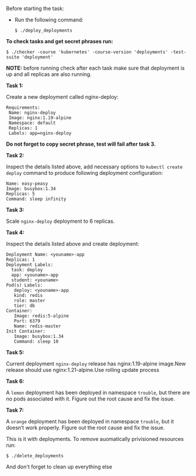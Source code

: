 Before starting the task:

*   Run the following command:
    
        $ ./deploy_deployments
    

**To check tasks and get secret phrases run:**

    $ ./checker -course 'kubernetes' -course-version 'deployments' -test-suite 'deployment'

**NOTE:** before running check after each task make sure that deployment is up and all replicas are also running.

**Task 1:**

Create a new deployment called nginx-deploy:

    Requirements:
     Name: nginx-deploy
     Image: nginx:1.19-alpine
     Namespace: default
     Replicas: 1
     Labels: app=nginx-deploy

**Do not forget to copy secret phrase, test will fail after task 3.**

**Task 2:**

Inspect the details listed above, add necessary options to `kubectl create deploy` command to produce following deployment configuration:

    Name: easy-peasy
    Image: busybox:1.34
    Replicas: 5
    Command: sleep infinity

**Task 3:**

Scale `nginx-deploy` deployment to 6 replicas.

**Task 4:**

Inspect the details listed above and create deployment:

    Deployment Name: <youname>-app
    Replicas: 1
    Deployment Labels:
      task: deploy
      app: <youname>-app
      student: <youname>
    Pod(s) Labels:
       deploy: <youname>-app
       kind: redis
       role: master
       tier: db
    Container:
       Image: redis:5-alpine
       Port: 6379
       Name: redis-master
    Init Container:
       Image: busybox:1.34
       Command: sleep 10

**Task 5:**

Current deployment `nginx-deploy` release has nginx:1.19-alpine image.New release should use nginx:1.21-alpine.Use rolling update process

**Task 6:**

A `lemon` deployment has been deployed in namespace `trouble`, but there are no pods associated with it. Figure out the root cause and fix the issue.

**Task 7:**

A `orange` deployment has been deployed in namespace `trouble`, but it doesn’t work properly. Figure out the root cause and fix the issue.

  
  

This is it with deployments. To remove auomatically privisioned resources run:

    $ ./delete_deployments

And don't forget to clean up everything else